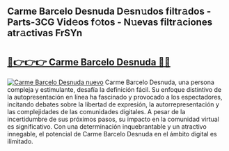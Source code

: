 ## Carme Barcelo Desnuda D𝚎sn𝚞dos filtr𝚊dos - Parts-3CG Vid𝚎os f𝚘tos - N𝚞evas filtr𝚊ciones atr𝚊ctivas FrSYn

# <h2><a href="http://mba01ux.tromn.icu/?c=Carme+Barcelo+Desnuda">🔗👉👉👉 Carme Barcelo Desnuda 🔗🔗</a></h2>

[![Carme Barcelo Desnuda nuevo](https://i.imgur.com/pEAQMta.gif)](http://mba01ux.tromn.icu/?c=Carme+Barcelo+Desnuda)
Carme Barcelo Desnuda, una persona compleja y estimulante, desafía la definición fácil. Su enfoque distintivo de la autopresentación en línea ha fascinado y provocado a los espectadores, incitando debates sobre la libertad de expresión, la autorrepresentación y las complejidades de las comunidades digitales. A pesar de la incertidumbre de sus próximos pasos, su impacto en la comunidad virtual es significativo. Con una determinación inquebrantable y un atractivo innegable, el potencial de Carme Barcelo Desnuda en el ámbito digital es ilimitado.

